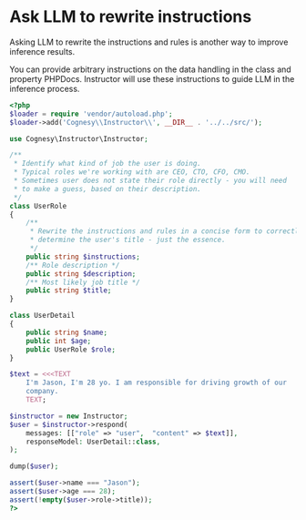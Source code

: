 # Ask LLM to rewrite instructions

Asking LLM to rewrite the instructions and rules is another way to improve
inference results.

You can provide arbitrary instructions on the data handling in the class
and property PHPDocs. Instructor will use these instructions to guide LLM
in the inference process.

```php
<?php
$loader = require 'vendor/autoload.php';
$loader->add('Cognesy\\Instructor\\', __DIR__ . '../../src/');

use Cognesy\Instructor\Instructor;

/**
 * Identify what kind of job the user is doing.
 * Typical roles we're working with are CEO, CTO, CFO, CMO.
 * Sometimes user does not state their role directly - you will need
 * to make a guess, based on their description.
 */
class UserRole
{
    /**
     * Rewrite the instructions and rules in a concise form to correctly
     * determine the user's title - just the essence.
     */
    public string $instructions;
    /** Role description */
    public string $description;
    /** Most likely job title */
    public string $title;
}

class UserDetail
{
    public string $name;
    public int $age;
    public UserRole $role;
}

$text = <<<TEXT
    I'm Jason, I'm 28 yo. I am responsible for driving growth of our
    company.
    TEXT;

$instructor = new Instructor;
$user = $instructor->respond(
    messages: [["role" => "user",  "content" => $text]],
    responseModel: UserDetail::class,
);

dump($user);

assert($user->name === "Jason");
assert($user->age === 28);
assert(!empty($user->role->title));
?>
```

